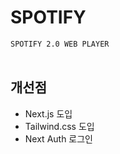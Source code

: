 # SPOTIFY 
```SPOTIFY 2.0 WEB PLAYER```
<br/><br/>

## 개선점
- Next.js 도입
- Tailwind.css 도입
- Next Auth 로그인
